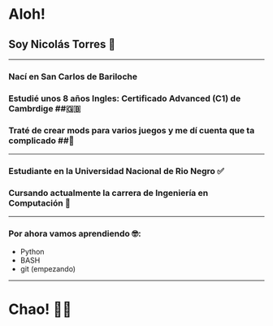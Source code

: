# Aloh!
## Soy Nicolás Torres 🤠
---
### Nací en San Carlos de Bariloche
### Estudié unos 8 años Ingles: Certificado Advanced (C1) de Cambrdige ##🇬🇧
### Traté de crear mods para varios juegos y me dí cuenta que ta complicado ##🤯
---
### Estudiante en la Universidad Nacional de Rio Negro ✅
### Cursando actualmente la carrera de Ingeniería en Computación 🤩
---
### Por ahora vamos aprendiendo 🤓:
- Python
- BASH
- git (empezando)
---
# Chao! 🐱‍👤
